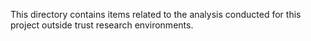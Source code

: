 This directory contains items related to the analysis conducted for this project outside trust research environments.
